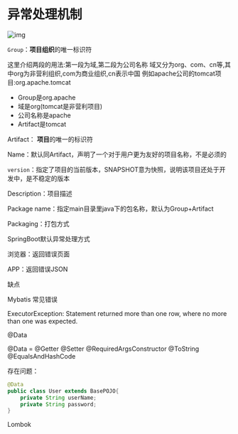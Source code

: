 # 异常处理机制









![img](https://imgconvert.csdnimg.cn/aHR0cHM6Ly9naXRlZS5jb20vemhvbmdfc2lydS9pbWFnZXMvcmF3L21hc3Rlci8vaW1nL2ltYWdlLTIwMjAwOTE2MTcxOTM4OTkzLnBuZw?x-oss-process=image/format,png)



`Group`：**项目组织**的唯一标识符

这里介绍两段的用法:第一段为域,第二段为公司名称
域又分为org、com、cn等,其中org为非营利组织,com为商业组织,cn表示中国
例如apache公司的tomcat项目:org.apache.tomcat

- Group是org.apache
- 域是org(tomcat是非营利项目)
- 公司名称是apache
- Artifact是tomcat





Artifact： **项目**的唯一的标识符 

Name：默认同Artifact，声明了一个对于用户更为友好的项目名称，不是必须的

`version`：指定了项目的当前版本，SNAPSHOT意为快照，说明该项目还处于开发中，是不稳定的版本

Description：项目描述

Package name：指定main目录里java下的包名称，默认为Group+Artifact

Packaging：打包方式



















SpringBoot默认异常处理方式

浏览器：返回错误页面

APP：返回错误JSON



缺点

































Mybatis 常见错误



ExecutorException: Statement returned more than one row, where no more than one was expected.





























@Data

@Data = @Getter @Setter @RequiredArgsConstructor @ToString @EqualsAndHashCode







存在问题：



```Java
@Data
public class User extends BasePOJO{
    private String userName;
    private String password;
}
```













































Lombok



















